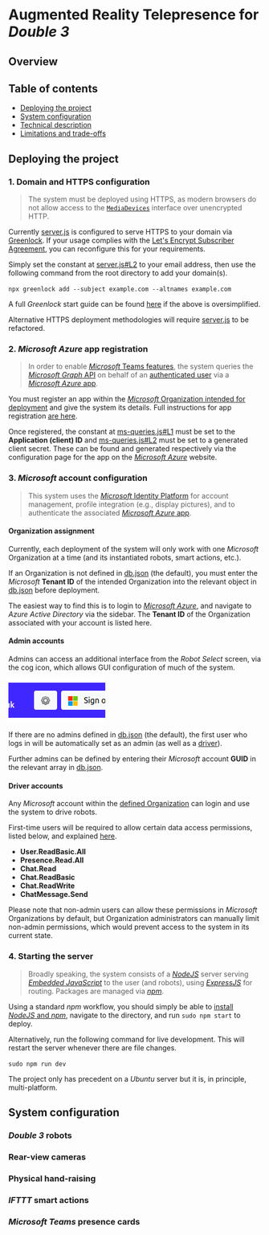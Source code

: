 # Augmented Reality Telepresence for *Double 3*
## Overview
## Table of contents
* [Deploying the project](#deploying-the-project)
* [System configuration](#system-configuration)
* [Technical description](#technical-description)
* [Limitations and trade-offs](#limitations-and-trade-offs)
## Deploying the project

### 1. Domain and HTTPS configuration
> The system must be deployed using HTTPS, as modern browsers do not allow access to the [`MediaDevices`](https://developer.mozilla.org/en-US/docs/Web/API/MediaDevices) interface over unencrypted HTTP.

Currently [server.js](server.js) is configured to serve HTTPS to your domain via [Greenlock](https://www.npmjs.com/package/greenlock). If your usage complies with the [Let's Encrypt Subscriber Agreement](https://letsencrypt.org/documents/), you can reconfigure this for your requirements.

Simply set the constant at [server.js#L2](server.js#L2) to your email address, then use the following command from the root directory to add your domain(s).

`npx greenlock add --subject example.com --altnames example.com`

A full *Greenlock* start guide can be found [here](https://www.npmjs.com/package/greenlock-express) if the above is oversimplified.

Alternative HTTPS deployment methodologies will require [server.js](server.js) to be refactored.

### 2. *Microsoft Azure* app registration
> In order to enable [*Microsoft* Teams features](#microsoft-teams-presence-cards), the system queries the [*Microsoft Graph* API](https://docs.microsoft.com/en-us/graph/use-the-api) on behalf of an [authenticated user](#microsoft-account-authentication) via a [*Microsoft Azure* app](#microsoft-azure-app-registration). 

You must register an app within the [*Microsoft* Organization intended for deployment](#organization-assignment) and give the system its details. Full instructions for app registration [are here](https://docs.microsoft.com/en-us/graph/auth-register-app-v2).

Once registered, the constant at [ms-queries.js#L1](#ms-queries.js#L1) must be set to the **Application (client) ID** and [ms-queries.js#L2](#ms-queries.js#L2) must be set to a generated client secret. These can be found and generated respectively via the configuration page for the app on the [*Microsoft Azure*](https://portal.azure.com/) website.

### 3. *Microsoft* account configuration
> This system uses the [*Microsoft* Identity Platform](https://docs.microsoft.com/en-us/azure/active-directory/develop/) for account management, profile integration (e.g., display pictures), and to authenticate the associated [*Microsoft Azure* app](#microsoft-azure-app-registration).

#### Organization assignment
Currently, each deployment of the system will only work with one *Microsoft* Organization at a time (and its instantiated robots, smart actions, etc.).

If an Organization is not defined in [db.json](db/db.json) (the default), you must enter the *Microsoft* **Tenant ID** of the intended Organization into the relevant object in [db.json](db/db.json) before deployment.

The easiest way to find this is to login to [*Microsoft Azure*](https://portal.azure.com/), and navigate to *Azure Active Directory* via the sidebar. The **Tenant ID** of the Organization associated with your account is listed here.

#### Admin accounts
Admins can access an additional interface from the *Robot Select* screen, via the cog icon, which allows GUI configuration of much of the system.

![Picture of the admin cog](docs/img/admin-cog.png)

If there are no admins defined in [db.json](db/db.json)  (the default), the first user who logs in will be automatically set as an admin (as well as a [driver](#driver-accounts)).

Further admins can be defined by entering their *Microsoft* account **GUID** in the relevant array in [db.json](db/db.json).

#### Driver accounts
Any *Microsoft* account within the [defined Organization](#organization-assignment) can login and use the system to drive robots.

First-time users will be required to allow certain data access permissions, listed below, and explained [here](https://docs.microsoft.com/en-us/graph/permissions-reference).

- **User.ReadBasic.All**
- **Presence.Read.All**
- **Chat.Read**
- **Chat.ReadBasic**
- **Chat.ReadWrite**
- **ChatMessage.Send**

Please note that non-admin users can allow these permissions in *Microsoft* Organizations by default, but  Organization administrators can manually limit non-admin permissions, which would prevent access to the system in its current state.

### 4. Starting the server
> Broadly speaking, the system consists of a [*NodeJS*](https://nodejs.org/en/) server serving [*Embedded JavaScript*](https://ejs.co/) to the user (and robots), using [*ExpressJS*](https://expressjs.com/) for routing. Packages are managed via [*npm*](https://www.npmjs.com/).

Using a standard *npm* workflow, you should simply be able to [install *NodeJS* and *npm*](https://docs.npmjs.com/downloading-and-installing-node-js-and-npm), navigate to the directory, and run `sudo npm start` to deploy.

Alternatively, run the following command for live development. This will restart the server whenever there are file changes.

`sudo npm run dev`

The project only has precedent on a *Ubuntu* server but it is, in principle, multi-platform.

## System configuration
### *Double 3* robots
### Rear-view cameras
### Physical hand-raising
### *IFTTT* smart actions
### *Microsoft Teams* presence cards
